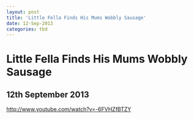 ```yaml
---
layout: post
title: 'Little Fella Finds His Mums Wobbly Sausage'
date: 12-Sep-2013
categories: tbd
---
```


# Little Fella Finds His Mums Wobbly Sausage

## 12th September 2013

http://www.youtube.com/watch?v=-6FVHZfBTZY
